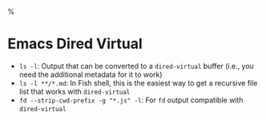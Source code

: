 %

# Emacs Dired Virtual

- `ls -l`: Output that can be converted to a `dired-virtual` buffer (i.e., you need the additional metadata for it to work)
- `ls -l **/*.md`: In Fish shell, this is the easiest way to get a recursive file list that works with `dired-virtual`
- `fd --strip-cwd-prefix -g "*.js" -l`: For `fd` output compatible with `dired-virtual`
